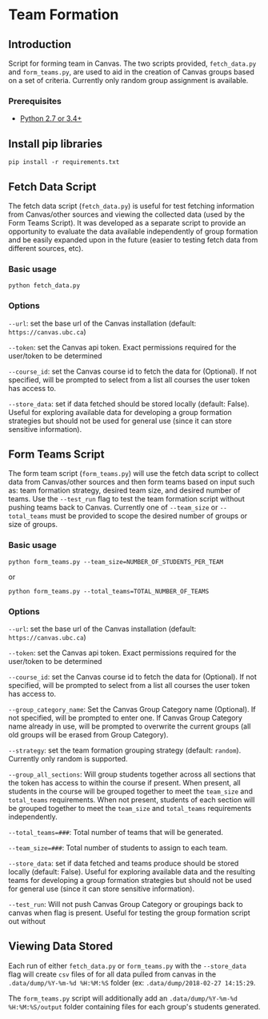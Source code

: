 Team Formation
==========

Introduction
------------
Script for forming team in Canvas. The two scripts provided, `fetch_data.py` and `form_teams.py`, are used to aid in the creation of Canvas groups based on a set of criteria. Currently only random group assignment is available.

### Prerequisites

* [Python 2.7 or 3.4+](https://www.python.org/downloads/)

Install pip libraries
----------

    pip install -r requirements.txt

Fetch Data Script
----------

The fetch data script (`fetch_data.py`) is useful for test fetching information from Canvas/other sources and viewing the collected data (used by the Form Teams Script). It was developed as a separate script to provide an opportunity to evaluate the data available independently of group formation and be easily expanded upon in the future (easier to testing fetch data from different sources, etc).

### Basic usage

    python fetch_data.py

### Options

`--url`: set the base url of the Canvas installation (default: `https://canvas.ubc.ca`)

`--token`: set the Canvas api token. Exact permissions required for the user/token to be determined

`--course_id`: set the Canvas course id to fetch the data for (Optional). If not specified, will be prompted to select from a list all courses the user token has access to.

`--store_data`: set if data fetched should be stored locally (default: False). Useful for exploring available data for developing a group formation strategies but should not be used for general use (since it can store sensitive information).

Form Teams Script
----------

The form team script (`form_teams.py`) will use the fetch data script to collect data from Canvas/other sources and then form teams based on input such as: team formation strategy, desired team size, and desired number of teams. Use the `--test_run` flag to test the team formation script without pushing teams back to Canvas. Currently one of `--team_size` or `--total_teams` must be provided to scope the desired number of groups or size of groups.

### Basic usage

    python form_teams.py --team_size=NUMBER_OF_STUDENTS_PER_TEAM

or

    python form_teams.py --total_teams=TOTAL_NUMBER_OF_TEAMS

### Options

`--url`: set the base url of the Canvas installation (default: `https://canvas.ubc.ca`)

`--token`: set the Canvas api token. Exact permissions required for the user/token to be determined

`--course_id`: set the Canvas course id to fetch the data for (Optional). If not specified, will be prompted to select from a list all courses the user token has access to.

`--group_category_name`: Set the Canvas Group Category name (Optional). If not specified, will be prompted to enter one. If Canvas Group Category name already in use, will be prompted to overwrite the current groups (all old groups will be erased from Group Category).

`--strategy`: set the team formation grouping strategy (default: `random`). Currently only random is supported.

`--group_all_sections`: Will group students together across all sections that the token has access to within the course if present. When present, all students in the course will be grouped together to meet the `team_size` and `total_teams` requirements. When not present, students of each section will be grouped together to meet the `team_size` and `total_teams` requirements independently.

`--total_teams=###`: Total number of teams that will be generated.

`--team_size=###`: Total number of students to assign to each team.

`--store_data`: set if data fetched and teams produce should be stored locally (default: False). Useful for exploring available data and the resulting teams for developing a group formation strategies but should not be used for general use (since it can store sensitive information).

`--test_run`: Will not push Canvas Group Category or groupings back to canvas when flag is present. Useful for testing the group formation script out without

Viewing Data Stored
----------

Each run of either `fetch_data.py` or `form_teams.py` with the `--store_data` flag will create `csv` files of for all data pulled from canvas in the `.data/dump/%Y-%m-%d %H:%M:%S` folder (ex: `.data/dump/2018-02-27 14:15:29`.

The `form_teams.py` script will additionally add an `.data/dump/%Y-%m-%d %H:%M:%S/output` folder containing files for each group's students generated.